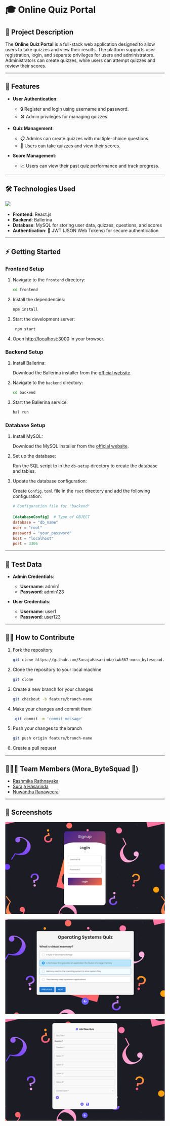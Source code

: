 # 🎓 Online Quiz Portal

## 🌟 Project Description

The **Online Quiz Portal** is a full-stack web application designed to allow users to take quizzes and view their results. The platform supports user registration, login, and separate privileges for users and administrators. Administrators can create quizzes, while users can attempt quizzes and review their scores.

---

## 🚀 Features

- **User Authentication**:
  - 🔒 Register and login using username and password.
  - 🛠️ Admin privileges for managing quizzes.

- **Quiz Management**:
  - 📋 Admins can create quizzes with multiple-choice questions.
  - 🎯 Users can take quizzes and view their scores.

- **Score Management**:
  - 📈 Users can view their past quiz performance and track progress.

---

## 🛠️ Technologies Used

<p>
  <a href="https://skillicons.dev">
    <img src="https://skillicons.dev/icons?i=js,react,mysql,materialui" />
  </a>
</p>

- **Frontend**: React.js
- **Backend**: Ballerina
- **Database**: MySQL for storing user data, quizzes, questions, and scores
- **Authentication**: 🔑 JWT (JSON Web Tokens) for secure authentication

---

## ⚡ Getting Started

### Frontend Setup

1. Navigate to the `frontend` directory:

   ```bash
   cd frontend
   ```
2. Install the dependencies:

   ```bash
   npm install
   ```
3. Start the development server:

   ```bash
    npm start
    ```
4. Open [http://localhost:3000](http://localhost:3000) in your browser.

### Backend Setup

1. Install Ballerina:

      Download the Ballerina installer from the [official website](https://ballerina.io/downloads/).
    
2. Navigate to the `backend` directory:

   ```bash
   cd backend
   ```
3. Start the Ballerina service:

   ```bash
   bal run
   ```

### Database Setup

1. Install MySQL:

      Download the MySQL installer from the [official website](https://dev.mysql.com/downloads/).

2. Set up the database:

      Run the SQL script to in the `db-setup` directory to create the database and tables.

3. Update the database configuration:

      Create  `Config.toml` file in the `root` directory and add the following configuration:

      ```toml
      # Configuration file for "backend"

      [databaseConfig]	# Type of OBJECT
      database = "db_name"
      user = "root"
      password = "your_password"
      host = "localhost"
      port = 3306
      ```
---

## 📝 Test Data

- **Admin Credentials**:
  - **Username**: admin1
  - **Password**: admin123

- **User Credentials**:
   - **Username**: user1
   - **Password**: user123
---

## 👩‍💻 How to Contribute

1. Fork the repository

   ```bash
   git clone https://github.com/SurajaHasarinda/iwb367-mora_bytesquad.git
   ```

2. Clone the repository to your local machine

   ```bash
   git clone
    ```
3. Create a new branch for your changes

   ```bash
   git checkout -b feature/branch-name
   ```
4. Make your changes and commit them

   ```bash
    git commit -m 'commit message'
    ```
5. Push your changes to the branch

   ```bash
   git push origin feature/branch-name
   ```  
6. Create a pull request
---

## 👨🏻‍💻 Team Members (Mora_ByteSquad 🦈)

- [Rashmika Rathnayaka](https://github.com/rashG1)
- [Suraja Hasarinda](https://github.com/SurajaHasarinda)
- [Nuwantha Ranaweera](https://github.com/nuwaran)
---

## 📸 Screenshots

![Screenshot-1](./Screenshots/Screenshot-1.png)

![Screenshot-2](./Screenshots/Screenshot-2.png)

![Screenshot-3](./Screenshots/Screenshot-3.png)
